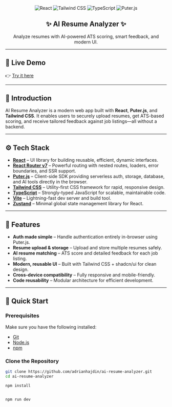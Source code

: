 <div align="center">

  <div>
    <img alt="React" src="https://img.shields.io/badge/React-4c84f3?style=for-the-badge&logo=react&logoColor=white">
    <img alt="Tailwind CSS" src="https://img.shields.io/badge/Tailwind-38B2AC?style=for-the-badge&logo=tailwind-css&logoColor=white">
    <img alt="TypeScript" src="https://img.shields.io/badge/TypeScript-3178C6?style=for-the-badge&logo=typescript&logoColor=white">
    <img alt="Puter.js" src="https://img.shields.io/badge/Puter.js-181758?style=for-the-badge&logoColor=white">
  </div>

  <h2 align="center">✨ AI Resume Analyzer ✨</h2>
  <p align="center">Analyze resumes with AI-powered ATS scoring, smart feedback, and modern UI.</p>

</div>

---

## 🚀 Live Demo
👉 [Try it here](https://resumind-theta.vercel.app/)

---

## 📖 Introduction
AI Resume Analyzer is a modern web app built with **React**, **Puter.js**, and **Tailwind CSS**. It enables users to securely upload resumes, get ATS-based scoring, and receive tailored feedback against job listings—all without a backend.

---

## ⚙️ Tech Stack
- **[React](https://react.dev/)** – UI library for building reusable, efficient, dynamic interfaces.  
- **[React Router v7](https://reactrouter.com/)** – Powerful routing with nested routes, loaders, error boundaries, and SSR support.  
- **[Puter.js](https://jsm.dev/resumind-puterjs)** – Client-side SDK providing serverless auth, storage, database, and AI tools directly in the browser.  
- **[Tailwind CSS](https://tailwindcss.com/)** – Utility-first CSS framework for rapid, responsive design.  
- **[TypeScript](https://www.typescriptlang.org/)** – Strongly-typed JavaScript for scalable, maintainable code.  
- **[Vite](https://vite.dev/)** – Lightning-fast dev server and build tool.  
- **[Zustand](https://github.com/pmndrs/zustand)** – Minimal global state management library for React.  

---

## 🔋 Features
- **Auth made simple** – Handle authentication entirely in-browser using Puter.js.  
- **Resume upload & storage** – Upload and store multiple resumes safely.  
- **AI resume matching** – ATS score and detailed feedback for each job listing.  
- **Modern, reusable UI** – Built with Tailwind CSS + shadcn/ui for clean design.  
- **Cross-device compatibility** – Fully responsive and mobile-friendly.  
- **Code reusability** – Modular architecture for efficient development.  

---

## 🤸 Quick Start

### Prerequisites
Make sure you have the following installed:
- [Git](https://git-scm.com/)  
- [Node.js](https://nodejs.org/en)  
- [npm](https://www.npmjs.com/)  

### Clone the Repository
```bash
git clone https://github.com/adrianhajdin/ai-resume-analyzer.git
cd ai-resume-analyzer

npm install


npm run dev
